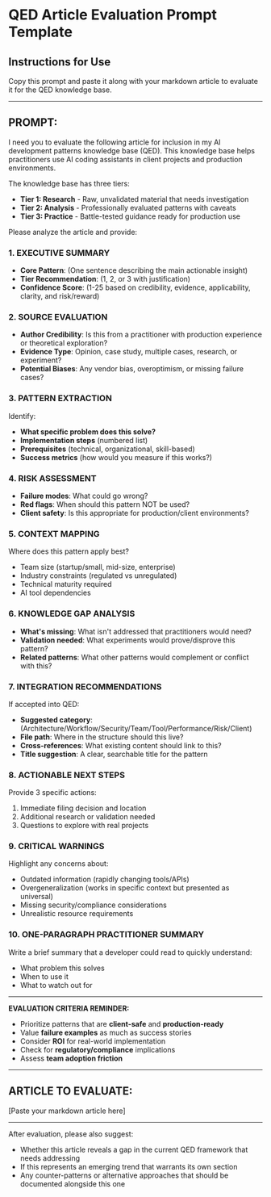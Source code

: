 # QED Article Evaluation Prompt Template

## Instructions for Use
Copy this prompt and paste it along with your markdown article to evaluate it for the QED knowledge base.

---

## PROMPT:

I need you to evaluate the following article for inclusion in my AI development patterns knowledge base (QED). This knowledge base helps practitioners use AI coding assistants in client projects and production environments.

The knowledge base has three tiers:
- **Tier 1: Research** - Raw, unvalidated material that needs investigation
- **Tier 2: Analysis** - Professionally evaluated patterns with caveats
- **Tier 3: Practice** - Battle-tested guidance ready for production use

Please analyze the article and provide:

### 1. EXECUTIVE SUMMARY
- **Core Pattern**: (One sentence describing the main actionable insight)
- **Tier Recommendation**: (1, 2, or 3 with justification)
- **Confidence Score**: (1-25 based on credibility, evidence, applicability, clarity, and risk/reward)

### 2. SOURCE EVALUATION
- **Author Credibility**: Is this from a practitioner with production experience or theoretical exploration?
- **Evidence Type**: Opinion, case study, multiple cases, research, or experiment?
- **Potential Biases**: Any vendor bias, overoptimism, or missing failure cases?

### 3. PATTERN EXTRACTION
Identify:
- **What specific problem does this solve?**
- **Implementation steps** (numbered list)
- **Prerequisites** (technical, organizational, skill-based)
- **Success metrics** (how would you measure if this works?)

### 4. RISK ASSESSMENT
- **Failure modes**: What could go wrong?
- **Red flags**: When should this pattern NOT be used?
- **Client safety**: Is this appropriate for production/client environments?

### 5. CONTEXT MAPPING
Where does this pattern apply best?
- Team size (startup/small, mid-size, enterprise)
- Industry constraints (regulated vs unregulated)
- Technical maturity required
- AI tool dependencies

### 6. KNOWLEDGE GAP ANALYSIS
- **What's missing**: What isn't addressed that practitioners would need?
- **Validation needed**: What experiments would prove/disprove this pattern?
- **Related patterns**: What other patterns would complement or conflict with this?

### 7. INTEGRATION RECOMMENDATIONS
If accepted into QED:
- **Suggested category**: (Architecture/Workflow/Security/Team/Tool/Performance/Risk/Client)
- **File path**: Where in the structure should this live?
- **Cross-references**: What existing content should link to this?
- **Title suggestion**: A clear, searchable title for the pattern

### 8. ACTIONABLE NEXT STEPS
Provide 3 specific actions:
1. Immediate filing decision and location
2. Additional research or validation needed
3. Questions to explore with real projects

### 9. CRITICAL WARNINGS
Highlight any concerns about:
- Outdated information (rapidly changing tools/APIs)
- Overgeneralization (works in specific context but presented as universal)
- Missing security/compliance considerations
- Unrealistic resource requirements

### 10. ONE-PARAGRAPH PRACTITIONER SUMMARY
Write a brief summary that a developer could read to quickly understand:
- What problem this solves
- When to use it
- What to watch out for

---

**EVALUATION CRITERIA REMINDER:**
- Prioritize patterns that are **client-safe** and **production-ready**
- Value **failure examples** as much as success stories
- Consider **ROI** for real-world implementation
- Check for **regulatory/compliance** implications
- Assess **team adoption friction**

---

## ARTICLE TO EVALUATE:

[Paste your markdown article here]

---

After evaluation, please also suggest:
- Whether this article reveals a gap in the current QED framework that needs addressing
- If this represents an emerging trend that warrants its own section
- Any counter-patterns or alternative approaches that should be documented alongside this one